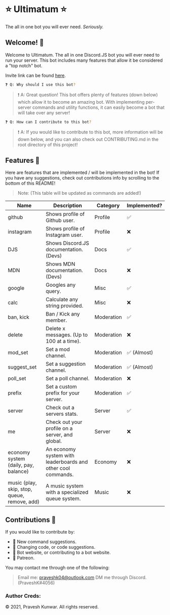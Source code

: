 # ⭐ Ultimatum ⭐

The all in one bot you will ever need. _Seriously._

## Welcome! 👋

Welcome to Ultimatum. The all in one Discord.JS bot you will ever need to run your server.
This bot includes many features that allow it be considered a "top notch" bot.

Invite link can be found [here](https://discord.com/api/oauth2/authorize?client_id=806540029052059698&permissions=0&scope=bot).

```sh
❓ Q: Why should I use this bot?
```

> ❗ A: Great question! This bot offers plenty of features (down below) which allow it to become an amazing bot. With implementing per-server commands and utility functions, it can easily become a bot that will take over any server!

```sh
❓ Q: How can I contribute to this bot?
```

> ❗ A: If you would like to contribute to this bot, more information will be down below, and you can also check out CONTRIBUTING.md in the root directory of this project!

## Features 🎉

Here are features that are implemented / will be implemented in the bot! If you have any suggestions, check out contributions info by scrolling to the bottom of this README!

> Note: (This table will be updated as commands are added!)

| Name                                         | Description                                                  | Category   | Implemented? |
| -------------------------------------------- | ------------------------------------------------------------ | ---------- | ------------ |
| github                                       | Shows profile of Github user.                                | Profile    | ✅           |
| instagram                                    | Shows profile of Instagram user.                             | Profile    | ❌           |
| DJS                                          | Shows Discord.JS documentation. (Devs)                       | Docs       | ✅           |
| MDN                                          | Shows MDN documentation. (Devs)                              | Docs       | ❌           |
| google                                       | Googles any query.                                           | Misc       | ✅           |
| calc                                         | Calculate any string provided.                               | Misc       | ❌           |
| ban, kick                                    | Ban / Kick any member.                                       | Moderation | ✅           |
| delete                                       | Delete x messages. (Up to 100 at a time).                    | Moderation | ❌           |
| mod_set                                      | Set a mod channel.                                           | Moderation | ✅ (Almost)  |
| suggest_set                                  | Set a suggestion channel.                                    | Moderation | ✅ (Almost)  |
| poll_set                                     | Set a poll channel.                                          | Moderation | ❌           |
| prefix                                       | Set a custom prefix for your server.                         | Moderation | ✅           |
| server                                       | Check out a servers stats.                                   | Server     | ✅           |
| me                                           | Check out your profile on a server, and global.              | Server     | ❌           |
| economy system (daily, pay, balance)         | An economy system with leaderboards and other cool commands. | Economy    | ❌           |
| music (play, skip, stop, queue, remove, add) | A music system with a specialized queue system.              | Music      | ❌           |

## Contributions 📜

If you would like to contribute by:

- 🔰 New command suggestions.
- 🔰 Changing code, or code suggestions.
- 🔰 Bot website, or contributing to a bot website.
- 🔰 Patreon.

You may contact me through one of the following:

> Email me: praveshk04@outlook.com
> DM me through Discord. (PraveshK#4056)

### Author Creds:

© 2021, Pravesh Kunwar. All rights reserved.
